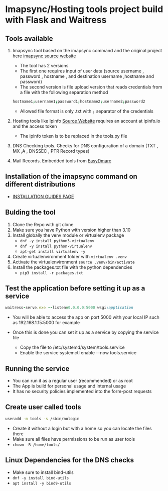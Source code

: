 # Imapsync/Hosting tools project build with Flask and Waitress
## Tools available
1. Imapsync tool based on the imapsync command and the original project here [imapsync source website](https://imapsync.lamiral.info/)
   - The tool has 2 versions 
   - The first one requires input of user data (source username , password , hostname , and destination username ,hostname and password)
   - The second version is file upload version that reads credentials from a file with the following separation method
   ``` bash
   hostname1;username1;password1;hostname2;username2;password2
   ```
   - Allowed file format is only .txt with `;` separator of the credentials 

2. Hosting tools like Ipinfo [Source Website](https://ipinfo.io/) requires an account at ipinfo.io and the access token
   - The ipinfo token is to be replaced in the tools.py file

3. DNS Checking tools. Checks for DNS configuration of a domain (TXT , MX ,A , DNSSEC , PTR Record types)

4. Mail Records. Embedded tools from [EasyDmarc](easydmarc.com)

## Installation of the imapsync command on different distributions
- [INSTALLATION GUIDES PAGE](https://imapsync.lamiral.info/#install)
## Bulding the tool
1. Clone the Repo with git clone 
2. Make sure you have Python with version higher than 3.10
3. Install globally the venv module or virtualenv package
   - `dnf -y install python3-virtualenv`
   - `dnf -y install python-virtualenv`
   - `apt-get install virtualenv -y`
4. Create virtualenvironment folder with `virtualenv .venv`
5. Activate the virtualenvironment `source .venv/bin/activate`
6. Install the packages.txt file with the python dependencies
   - `pip3 install -r packages.txt`

## Test the application before setting it up as a service

```ruby
waitress-serve.exe --listen=0.0.0.0:5000 wsgi:application
```
- You will be able to access the app on port 5000 with your local IP such as 192.168.1.15:5000 for example

- Once this is done you can set it up as a service by copying the service file
  - Copy the file to /etc/systemd/system/tools.service
  - Enable the service systemctl enable --now tools.service
## Running the service
- You can run it as a regular user (recommended) or as root
- The App is build for personal usage and internal usage
- It has no security policies implemented into the form-post requests

## Create user called tools 
```bash
useradd -m tools -s /sbin/nologin
```
- Create it without a login but with a home so you can locate the files there
- Make sure all files have permissions to be run as user tools
- `chown -R /home/tools/`


## Linux Dependencies for the DNS checks 
- Make sure to install bind-utils 
- `dnf -y install bind-utils`
- `apt install -y bind9-utils`